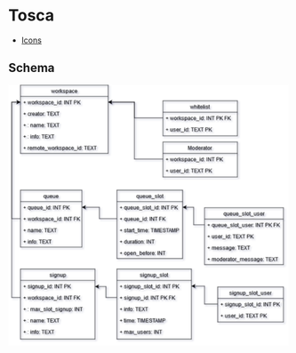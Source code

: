 # Tosca

* [Icons](https://github.com/tabler/tabler-icons)

## Schema

![Database structure](util/database_diagram.png)
